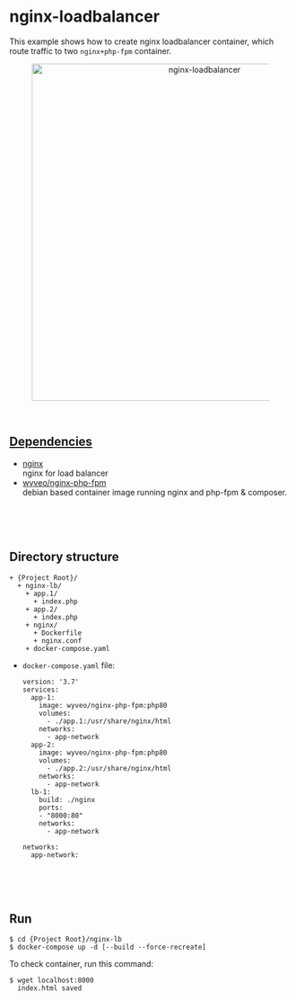 # nginx-loadbalancer  
This example shows how to create nginx loadbalancer container, which  
route traffic to two `nginx+php-fpm` container.  

<figure>
<div style="text-align:center">
  <a href="https://drive.google.com/uc?export=view&id=11Oi7it8xYRrmKowaJ6Muvq3lCgGZ92vB">
  <img src="https://drive.google.com/uc?export=view&id=11Oi7it8xYRrmKowaJ6Muvq3lCgGZ92vB" style="width: 600px; max-width: 100%; height: auto" title="nginx-loadbalancer" />
</div>
</figure>

<br/>

## Dependencies  
* [nginx](https://hub.docker.com/_/nginx)  
  nginx for load balancer  
* [wyveo/nginx-php-fpm](https://github.com/wyveo/nginx-php-fpm)  
  debian based container image running nginx and php-fpm & composer.  

<br/><br/><br/>

## Directory structure  
  ```
  + {Project Root}/
    + nginx-lb/  
      + app.1/  
        + index.php
      + app.2/  
        + index.php
      + nginx/  
        + Dockerfile
        + nginx.conf
      + docker-compose.yaml  
  ```

* `docker-compose.yaml` file:  
  ```
  version: '3.7'
  services:
    app-1:
      image: wyveo/nginx-php-fpm:php80
      volumes:
        - ./app.1:/usr/share/nginx/html
      networks:
        - app-network
    app-2:
      image: wyveo/nginx-php-fpm:php80
      volumes:
        - ./app.2:/usr/share/nginx/html
      networks:
        - app-network
    lb-1:
      build: ./nginx
      ports:
      - "8000:80"
      networks:
        - app-network

  networks:
    app-network:
  ``` 

<br/><br/><br/>

## Run  
```shell
$ cd {Project Root}/nginx-lb
$ docker-compose up -d [--build --force-recreate]
```

To check container, run this command:  
```shell
$ wget localhost:8000
  index.html saved
```
